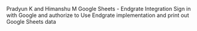 Pradyun K and Himanshu M
Google Sheets - Endgrate Integration
Sign in with Google and authorize to Use Endgrate implementation and print out Google Sheets data
